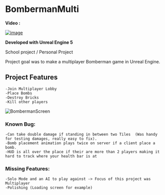 # BombermanMulti

**Video :**

[![image](https://user-images.githubusercontent.com/78411295/185905189-9abe92d0-c2ca-4158-940e-46488f527b64.png)](https://youtu.be/3ZHBxO3_8LA)

**Developed with Unreal Engine 5**

School project / Personal Project 

Project goal was to make a multiplayer Bomberman game in Unreal Engine.

## Project Features
    -Join Multiplayer Lobby
    -Place Bombs
    -Destroy Bricks 
    -Kill other players

![BombermanScreen](https://user-images.githubusercontent.com/78411295/185900625-d9588013-46b8-434e-932d-0e4838eddcd5.png)

### Known Bug:
    -Can take double damage if standing in between two Tiles  (Was handy for testing damages, really easy to fix).
    -Bomb placement animation plays twice on server if a client place a bomb.
    -HUD is all over the place if their are more than 2 players making it hard to track where your health bar is at

### Missing Features:
    -Solo Mode and an AI to play against -> Focus of this project was Multiplayer 
    -Polishing (Loading screen for example)
